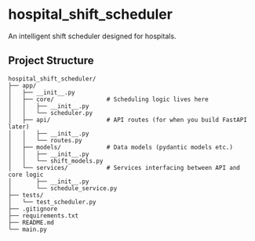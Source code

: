 # hospital_shift_scheduler
An intelligent shift scheduler designed for hospitals. 

## Project Structure
```
hospital_shift_scheduler/
├── app/
│   ├── __init__.py
│   ├── core/               # Scheduling logic lives here
│   │   ├── __init__.py
│   │   └── scheduler.py
│   ├── api/                # API routes (for when you build FastAPI later)
│   │   ├── __init__.py
│   │   └── routes.py
│   ├── models/             # Data models (pydantic models etc.)
│   │   ├── __init__.py
│   │   └── shift_models.py
│   └── services/           # Services interfacing between API and core logic
│       ├── __init__.py
│       └── schedule_service.py
├── tests/
│   └── test_scheduler.py
├── .gitignore
├── requirements.txt
├── README.md
└── main.py
```

